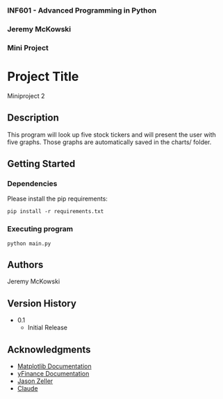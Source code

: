 ### INF601 - Advanced Programming in Python
### Jeremy McKowski
### Mini Project 
 
# Project Title
 
Miniproject 2 
 
## Description
 
This program will look up five stock tickers and will present the user with five graphs. Those graphs are automatically saved in the charts/ folder.
 
## Getting Started
 
### Dependencies
 
Please install the pip requirements:
```
pip install -r requirements.txt
```
 
### Executing program
```
python main.py
```
 
## Authors
Jeremy McKowski
 
## Version History

* 0.1
    * Initial Release
 
## Acknowledgments

* [Matplotlib Documentation](https://matplotlib.org/stable/users/index.html)
* [yFinance Documentation](https://ranaroussi.github.io/yfinance/)
* [Jason Zeller](https://www.youtube.com/@profzeller)
* [Claude](https://claude.ai/share/8d067276-03d9-48d6-986a-4adbd0faf1c0)
